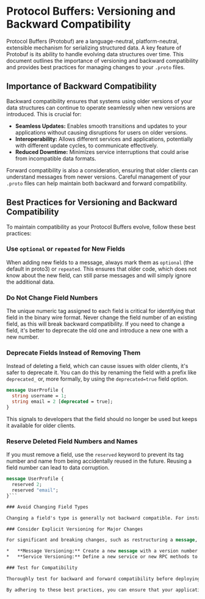 # Protocol Buffers: Versioning and Backward Compatibility

Protocol Buffers (Protobuf) are a language-neutral, platform-neutral, extensible mechanism for serializing structured data. A key feature of Protobuf is its ability to handle evolving data structures over time. This document outlines the importance of versioning and backward compatibility and provides best practices for managing changes to your `.proto` files.

## Importance of Backward Compatibility

Backward compatibility ensures that systems using older versions of your data structures can continue to operate seamlessly when new versions are introduced. This is crucial for:

- **Seamless Updates:** Enables smooth transitions and updates to your applications without causing disruptions for users on older versions.
- **Interoperability:** Allows different services and applications, potentially with different update cycles, to communicate effectively.
- **Reduced Downtime:** Minimizes service interruptions that could arise from incompatible data formats.

Forward compatibility is also a consideration, ensuring that older clients can understand messages from newer versions. Careful management of your `.proto` files can help maintain both backward and forward compatibility.

## Best Practices for Versioning and Backward Compatibility

To maintain compatibility as your Protocol Buffers evolve, follow these best practices:

### Use `optional` or `repeated` for New Fields

When adding new fields to a message, always mark them as `optional` (the default in proto3) or `repeated`. This ensures that older code, which does not know about the new field, can still parse messages and will simply ignore the additional data.

### Do Not Change Field Numbers

The unique numeric tag assigned to each field is critical for identifying that field in the binary wire format. Never change the field number of an existing field, as this will break backward compatibility. If you need to change a field, it's better to deprecate the old one and introduce a new one with a new number.

### Deprecate Fields Instead of Removing Them

Instead of deleting a field, which can cause issues with older clients, it's safer to deprecate it. You can do this by renaming the field with a prefix like `deprecated_` or, more formally, by using the `deprecated=true` field option.

```protobuf
message UserProfile {
  string username = 1;
  string email = 2 [deprecated = true];
}
```

This signals to developers that the field should no longer be used but keeps it available for older clients.

### Reserve Deleted Field Numbers and Names

If you must remove a field, use the `reserved` keyword to prevent its tag number and name from being accidentally reused in the future. Reusing a field number can lead to data corruption.

````protobuf
message UserProfile {
  reserved 2;
  reserved "email";
}```

### Avoid Changing Field Types

Changing a field's type is generally not backward compatible. For instance, changing a field from a `string` to an `int32` will cause problems for older clients expecting a string. If a type change is necessary, the recommended approach is to add a new field with the new type and deprecate the old one.

### Consider Explicit Versioning for Major Changes

For significant and breaking changes, such as restructuring a message, consider creating a new version of the message or service.

*   **Message Versioning:** Create a new message with a version number in its name (e.g., `UserProfileV2`).
*   **Service Versioning:** Define a new service or new RPC methods to handle the updated message structures, allowing older clients to continue using the existing service.

### Test for Compatibility

Thoroughly test for backward and forward compatibility before deploying changes. This includes running tests with both old and new client and server versions to identify any potential issues.

By adhering to these best practices, you can ensure that your applications using Protocol Buffers can evolve gracefully while maintaining compatibility and providing a seamless experience for your users.
````
